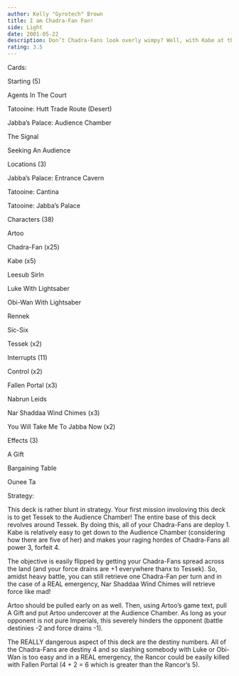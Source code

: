 ```yaml
---
author: Kelly "Gyrotech" Brown
title: I am Chadra-Fan Fan!
side: Light
date: 2001-05-22
description: Don’t Chadra-Fans look overly wimpy? Well, with Kabe at the Audience Chamber and all them having destiny 4, this deck really eats the opponent alive!
rating: 3.5
---
```

Cards: 

Starting (5)
Agents In The Court
Tatooine: Hutt Trade Route (Desert)
Jabba’s Palace: Audience Chamber
The Signal
Seeking An Audience

Locations (3)
Jabba’s Palace: Entrance Cavern
Tatooine: Cantina
Tatooine: Jabba’s Palace

Characters (38)
Artoo
Chadra-Fan (x25)
Kabe (x5)
Leesub Sirln
Luke With Lightsaber
Obi-Wan With Lightsaber
Rennek
Sic-Six
Tessek (x2)

Interrupts (11)
Control (x2)
Fallen Portal (x3)
Nabrun Leids
Nar Shaddaa Wind Chimes (x3)
You Will Take Me To Jabba Now (x2)

Effects (3)
A Gift
Bargaining Table
Ounee Ta 

Strategy: 

This deck is rather blunt in strategy. Your first mission involoving this deck is to get Tessek to the Audience Chamber! The entire base of this deck revolves around Tessek. By doing this, all of your Chadra-Fans are deploy 1. Kabe is relatively easy to get down to the Audience Chamber (considering how there are five of her) and makes your raging hordes of Chadra-Fans all power 3, forfeit 4.

The objective is easily flipped by getting your Chadra-Fans spread across the land (and your force drains are +1 everywhere thanx to Tessek). So, amidst heavy battle, you can still retrieve one Chadra-Fan per turn and in the case of a REAL emergency, Nar Shaddaa Wind Chimes will retrieve force like mad!

Artoo should be pulled early on as well. Then, using Artoo’s game text, pull A Gift and put Artoo undercover at the Audience Chamber. As long as your opponent is not pure Imperials, this severely hinders the opponent (battle destinies -2 and force drains -1).

The REALLY dangerous aspect of this deck are the destiny numbers. All of the Chadra-Fans are destiny 4 and so slashing somebody with Luke or Obi-Wan is too easy and in a REAL emergency, the Rancor could be easily killed with Fallen Portal (4 + 2 = 6 which is greater than the Rancor’s 5). 